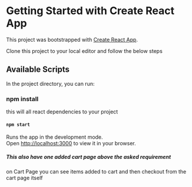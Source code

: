 # Getting Started with Create React App

This project was bootstrapped with [Create React App](https://github.com/facebook/create-react-app).

Clone this project to your local editor and follow the below steps

## Available Scripts

In the project directory, you can run:

### npm install

this will all react dependencies to your project

#### `npm start`

Runs the app in the development mode.\
Open [http://localhost:3000](http://localhost:3000) to view it in your browser.

##### This also have one added cart page above the asked requirement

on Cart Page you can see items added to cart and then checkout from the cart page itself
